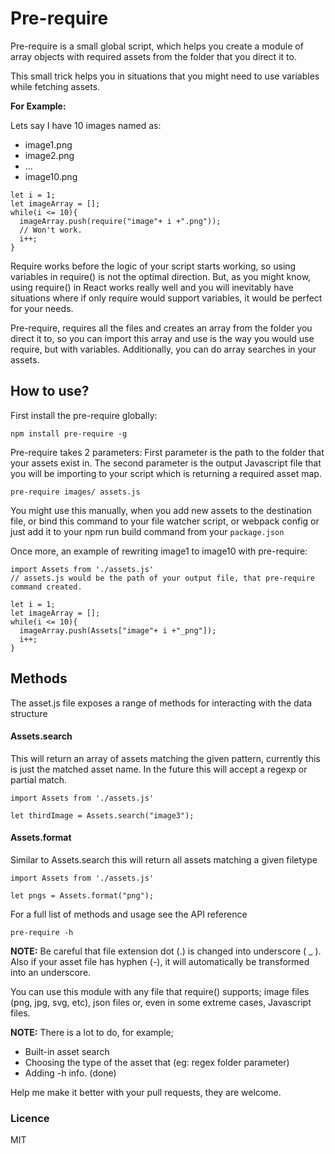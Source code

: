 # Pre-require

Pre-require is a small global script, which helps you create a module of array objects with required assets from the folder that you direct it to.

This small trick helps you in situations that you might need to use variables while fetching assets.

**For Example:**

Lets say I have 10 images named as:
- image1.png
- image2.png
- ...
- image10.png

~~~JS
let i = 1;
let imageArray = [];
while(i <= 10){
  imageArray.push(require("image"+ i +".png"));
  // Won't work.
  i++;
}
~~~

Require works before the logic of your script starts working, so using variables in require() is not the optimal direction. But, as you might know, using require() in React works really well and you will inevitably have situations where if only require would support variables, it would be perfect for your needs.

Pre-require, requires all the files and creates an array from the folder you direct it to, so you can import this array and use is the way you would use require, but with variables. Additionally, you can do array searches in your assets.

## How to use?

First install the pre-require globally:

~~~
npm install pre-require -g
~~~

Pre-require takes 2 parameters: First parameter is the path to the folder that your assets exist in. The second parameter is the output Javascript file that you will be importing to your script which is returning a required asset map.

~~~
pre-require images/ assets.js
~~~

You might use this manually, when you add new assets to the destination file, or bind this command to your file watcher script, or webpack config or just add it to your npm run build command from your `package.json`

Once more, an example of rewriting image1 to image10 with pre-require:

~~~JS
import Assets from './assets.js'
// assets.js would be the path of your output file, that pre-require command created.

let i = 1;
let imageArray = [];
while(i <= 10){
  imageArray.push(Assets["image"+ i +"_png"]);
  i++;
}
~~~

## Methods

The asset.js file exposes a range of methods for interacting with the data structure

#### Assets.search

This will return an array of assets matching the given pattern, currently this is just the matched asset name. In the future this will accept a regexp or partial match.

~~~JS
import Assets from './assets.js'

let thirdImage = Assets.search("image3");
~~~

#### Assets.format

Similar to Assets.search this will return all assets matching a given filetype

~~~JS
import Assets from './assets.js'

let pngs = Assets.format("png");
~~~

For a full list of methods and usage see the API reference

~~~
pre-require -h
~~~


**NOTE:** Be careful that file extension dot (.) is changed into underscore ( _ ). Also if your asset file has hyphen (-), it will automatically be transformed into an underscore.

You can use this module with any file that require() supports; image files (png, jpg, svg, etc), json files or, even in some extreme cases, Javascript files.

**NOTE:** There is a lot to do, for example;
- Built-in asset search
- Choosing the type of the asset that  (eg: regex folder parameter)
- Adding -h info. (done)

Help me make it better with your pull requests, they are welcome.

### Licence

MIT
